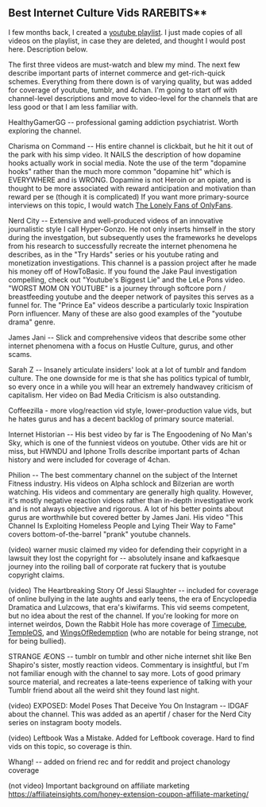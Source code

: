 ## Best Internet Culture Vids **RARE**BITS**

I few months back, I created a [youtube playlist](https://www.youtube.com/playlist?list=PLUMhB6YQV6_R9P0IoZ6ggi98GbBe4gPt8). I just made copies of all videos on the playlist, in case they are deleted, and thought I would post here. Description below.

The first three videos are must-watch and blew my mind. The next few describe important parts of internet commerce and get-rich-quick schemes. Everything from there down is of varying quality, but was added for coverage of youtube, tumblr, and 4chan. I'm going to start off with channel-level descriptions and move to video-level for the channels that are less good or that I am less familiar with.
 
HealthyGamerGG -- professional gaming addiction psychiatrist. Worth exploring the channel.
 
Charisma on Command -- His entire channel is clickbait, but he hit it out of the park with his simp video. It NAILS the description of how dopamine hooks actually work in social media. Note the use of the term "dopamine hooks" rather than the much more common "dopamine hit" which is EVERYWHERE and is WRONG. Dopamine is not Heroin or an opiate, and is thought to be more associated with reward anticipation and motivation than reward per se (though it is complicated) 
If you want more primary-source interviews on this topic, I would watch [The Lonely Fans of OnlyFans](https://www.youtube.com/watch?v=djMojvschs0).
 
Nerd City -- Extensive and well-produced videos of an innovative journalistic style I call Hyper-Gonzo. He not only inserts himself in the story during the investgation, but subsequently uses the frameworks he develops from his research to successfully recreate the internet phenomena he describes, as in the "Try Hards" series or his youtube rating and monetization investigations. This channel is a passion project after he made his money off of HowToBasic. If you found the Jake Paul investigation compelling, check out "Youtube's Biggest Lie" and the LeLe Pons video. "WORST MOM ON YOUTUBE" is a journey through softcore porn / breastfeeding youtube and the deeper network of paysites this serves as a funnel for. The "Prince Ea" videos describe a particularly toxic Inspiration Porn influencer. Many of these are also good examples of the "youtube drama" genre.
 
James Jani -- Slick and comprehensive videos that describe some other internet phenomena with a focus on Hustle Culture, gurus, and other scams.
 
Sarah Z -- Insanely articulate insiders' look at a lot of tumblr and fandom culture. The one downside for me is that she has politics typical of tumblr, so every once in a while you will hear an extremely handwavey criticism of capitalism. Her video on Bad Media Criticism is also outstanding.
 
Coffeezilla - more vlog/reaction vid style, lower-production value vids, but he hates gurus and has a decent backlog of primary source material.
 
Internet Historian -- His best video by far is The Engoodening of No Man's Sky, which is one of the funniest videos on youtube. Other vids are hit or miss, but HWNDU and Iphone Trolls describe important parts of 4chan history and were included for coverage of 4chan.
 
Philion -- The best commentary channel on the subject of the Internet Fitness industry. His videos on Alpha schlock and Bilzerian are worth watching. His videos and commentary are generally high quality. However, it's mostly negative reaction videos rather than in-depth investigative work and is not always objective and rigorous. A lot of his better points about gurus are worthwhile but covered better by James Jani. His video "This Channel Is Exploiting Homeless People and Lying Their Way to Fame" covers bottom-of-the-barrel "prank" youtube channels.
 
(video) warner music claimed my video for defending their copyright in a lawsuit they lost the copyright for -- absolutely insane and kafkaesque journey into the roiling ball of corporate rat fuckery that is youtube copyright claims.
                                                                                                                                        
(video) The Heartbreaking Story Of Jessi Slaughter -- included for coverage of online bullying in the late aughts and early teens, the era of Encyclopedia Dramatica and Lulzcows, that era's kiwifarms. This vid seems competent, but no idea about the rest of the channel. If you're looking for more on internet weirdos, Down the Rabbit Hole has more coverage of [Timecube](https://www.youtube.com/watch?v=H7lWCqbgQnU), [TempleOS](https://www.youtube.com/watch?v=UCgoxQCf5Jg), and [WingsOfRedemption](https://www.youtube.com/watch?v=LNHbm7GBHwg) (who are notable for being strange, not for being bullied).
 
STRANGE ÆONS -- tumblr on tumblr and other niche internet shit like Ben Shapiro's sister, mostly reaction videos. Commentary is insightful, but I'm not familiar enough with the channel to say more. Lots of good primary source material, and recreates a late-teens experience of talking with your Tumblr friend about all the weird shit they found last night.

(video) EXPOSED: Model Poses That Deceive You On Instagram -- IDGAF about the channel. This was added as an apertif / chaser for the  Nerd City series on instagram booty models. 
                                 
(video) Leftbook Was a Mistake. Added for Leftbook coverage. Hard to find vids on this topic, so coverage is thin.

Whang! -- added on friend rec and for reddit and project chanology coverage

(not video) Important background on affiliate marketing https://affiliateinsights.com/honey-extension-coupon-affiliate-marketing/
